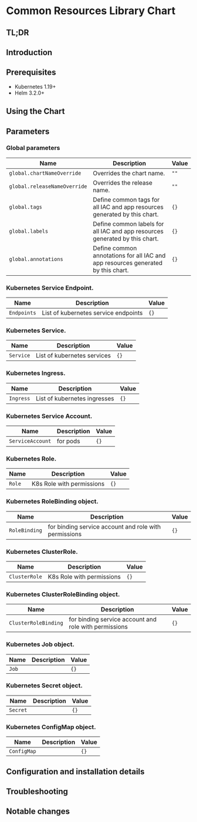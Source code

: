 <!--- app-name: Apache -->

# Common Resources Library Chart

## TL;DR

## Introduction

## Prerequisites

- Kubernetes 1.19+
- Helm 3.2.0+

## Using the Chart

## Parameters

### Global parameters

| Name                         | Description                                                                      | Value |
| ---------------------------- | -------------------------------------------------------------------------------- | ----- |
| `global.chartNameOverride`   | Overrides the chart name.                                                        | `""`  |
| `global.releaseNameOverride` | Overrides the release name.                                                      | `""`  |
| `global.tags`                | Define common tags for all IAC and app resources generated by this chart.        | `{}`  |
| `global.labels`              | Define common labels for all IAC and app resources generated by this chart.      | `{}`  |
| `global.annotations`         | Define common annotations for all IAC and app resources generated by this chart. | `{}`  |

### Kubernetes Service Endpoint.

| Name        | Description                          | Value |
| ----------- | ------------------------------------ | ----- |
| `Endpoints` | List of kubernetes service endpoints | `{}`  |

### Kubernetes Service.

| Name      | Description                 | Value |
| --------- | --------------------------- | ----- |
| `Service` | List of kubernetes services | `{}`  |

### Kubernetes Ingress.

| Name      | Description                  | Value |
| --------- | ---------------------------- | ----- |
| `Ingress` | List of kubernetes ingresses | `{}`  |

### Kubernetes Service Account.

| Name             | Description | Value |
| ---------------- | ----------- | ----- |
| `ServiceAccount` | for pods    | `{}`  |

### Kubernetes Role.

| Name   | Description               | Value |
| ------ | ------------------------- | ----- |
| `Role` | K8s Role with permissions | `{}`  |

### Kubernetes RoleBinding object.

| Name          | Description                                           | Value |
| ------------- | ----------------------------------------------------- | ----- |
| `RoleBinding` | for binding service account and role with permissions | `{}`  |

### Kubernetes ClusterRole.

| Name          | Description               | Value |
| ------------- | ------------------------- | ----- |
| `ClusterRole` | K8s Role with permissions | `{}`  |

### Kubernetes ClusterRoleBinding object.

| Name                 | Description                                           | Value |
| -------------------- | ----------------------------------------------------- | ----- |
| `ClusterRoleBinding` | for binding service account and role with permissions | `{}`  |

### Kubernetes Job object.

| Name  | Description | Value |
| ----- | ----------- | ----- |
| `Job` |             | `{}`  |

### Kubernetes Secret object.

| Name     | Description | Value |
| -------- | ----------- | ----- |
| `Secret` |             | `{}`  |

### Kubernetes ConfigMap object.

| Name        | Description | Value |
| ----------- | ----------- | ----- |
| `ConfigMap` |             | `{}`  |


## Configuration and installation details


## Troubleshooting


## Notable changes

